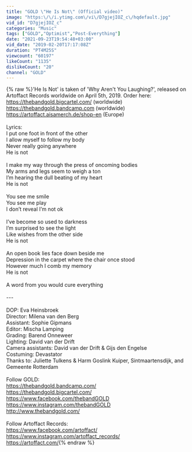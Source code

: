 ```yaml
---
title: "GOLD \"He Is Not\" (Official video)"
image: "https:\/\/i.ytimg.com\/vi\/D7gjejIOZ_c\/hqdefault.jpg"
vid_id: "D7gjejIOZ_c"
categories: "Music"
tags: ["GOLD","Optimist","Post-Everything"]
date: "2021-09-23T19:54:48+03:00"
vid_date: "2019-02-20T17:17:08Z"
duration: "PT4M25S"
viewcount: "60197"
likeCount: "1135"
dislikeCount: "20"
channel: "GOLD"
---
```

{% raw %}'He Is Not' is taken of 'Why Aren't You Laughing?', released on Artoffact Records worldwide on April 5th, 2019. Order here: <br /><a rel="nofollow" target="blank" href="https://thebandgold.bigcartel.com/">https://thebandgold.bigcartel.com/</a> (worldwide)<br /><a rel="nofollow" target="blank" href="https://thebandgold.bandcamp.com">https://thebandgold.bandcamp.com</a> (worldwide)<br /><a rel="nofollow" target="blank" href="https://artoffact.aisamerch.de/shop-en">https://artoffact.aisamerch.de/shop-en</a> (Europe)<br /><br />Lyrics:<br />I put one foot in front of the other<br />I allow myself to follow my body<br />Never really going anywhere<br />He is not<br /><br />I make my way through the press of oncoming bodies<br />My arms and legs seem to weigh a ton<br />I’m hearing the dull beating of my heart<br />He is not<br /><br />You see me smile <br />You see me play<br />I don’t reveal I’m not ok<br /><br />I’ve become so used to darkness<br />I’m surprised to see the light<br />Like wishes from the other side<br />He is not<br /><br />An open book lies face down beside me<br />Depression in the carpet where the chair once stood<br />However much I comb my memory<br />He is not<br /><br />A word from you would cure everything<br /><br />---<br /><br />DOP: Eva Heinsbroek<br />Director: Milena van den Berg<br />Assistant: Sophie Gipmans<br />Editor: Mischa Lamping<br />Grading: Barend Onneweer<br />Lighting: David van der Drift<br />Camera assistants: David van der Drift &amp; Gijs den Engelse<br />Costuming: Devastator<br />Thanks to: Juliette Tulkens &amp; Harm Goslink Kuiper, Sintmaartensdijk, and Gemeente Rotterdam<br /><br />Follow GOLD: <br /><a rel="nofollow" target="blank" href="https://thebandgold.bandcamp.com/">https://thebandgold.bandcamp.com/</a><br /><a rel="nofollow" target="blank" href="https://thebandgold.bigcartel.com/">https://thebandgold.bigcartel.com/</a><br /><a rel="nofollow" target="blank" href="https://www.facebook.com/thebandGOLD">https://www.facebook.com/thebandGOLD</a><br /><a rel="nofollow" target="blank" href="https://www.instagram.com/thebandGOLD">https://www.instagram.com/thebandGOLD</a><br /><a rel="nofollow" target="blank" href="http://www.thebandgold.com/">http://www.thebandgold.com/</a><br /><br />Follow Artoffact Records:<br /><a rel="nofollow" target="blank" href="https://www.facebook.com/artoffact/">https://www.facebook.com/artoffact/</a><br /><a rel="nofollow" target="blank" href="https://www.instagram.com/artoffact_records/">https://www.instagram.com/artoffact_records/</a><br /><a rel="nofollow" target="blank" href="https://artoffact.com/">https://artoffact.com/</a>{% endraw %}
